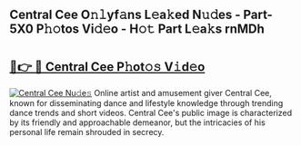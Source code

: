 ## Central Cee O𝚗𝚕yf𝚊ns L𝚎a𝚔ed N𝚞𝚍es - Part-5X0 P𝚑𝚘tos Vi𝚍𝚎o - H𝚘𝚝 Part L𝚎a𝚔s rnMDh

# <h2><a href="http://kf5vfz.oniu.top/?m=Central+Cee">🔗👉 🔴 Central Cee P𝚑ot𝚘𝚜 V𝚒d𝚎o</a></h2>

[![Central Cee Nu𝚍e𝚜](https://i.imgur.com/0qMVB7G.gif)](http://kf5vfz.oniu.top/?m=Central+Cee)
Online artist and amusement giver Central Cee, known for disseminating dance and lifestyle knowledge through trending dance trends and short videos. Central Cee's public image is characterized by its friendly and approachable demeanor, but the intricacies of his personal life remain shrouded in secrecy.  
